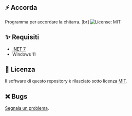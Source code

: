 ## ⚡ Accorda
Programma per accordare la chitarra. [br]
![License: MIT](https://img.shields.io/badge/License-MIT-green.svg)

## ✨ Requisiti
- [.NET 7](https://dotnet.microsoft.com/en-us/download/dotnet/7.0) 
- Windows 11

## 📖 Licenza
Il software di questo repository è rilasciato sotto licenza [MIT](https://github.com/gpicchiarelli/accorda/blob/main/LICENSE).

## ❌ Bugs
[Segnala un problema](https://github.com/gpicchiarelli/accorda/issues).
